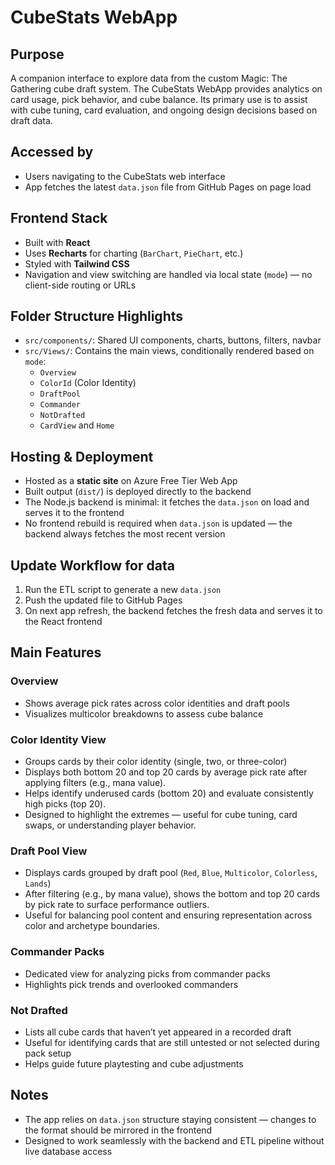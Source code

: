 # CubeStats WebApp

## Purpose
A companion interface to explore data from the custom Magic: The Gathering cube draft system. The CubeStats WebApp provides analytics on card usage, pick behavior, and cube balance. Its primary use is to assist with cube tuning, card evaluation, and ongoing design decisions based on draft data.

## Accessed by
- Users navigating to the CubeStats web interface
- App fetches the latest `data.json` file from GitHub Pages on page load

## Frontend Stack
- Built with **React**
- Uses **Recharts** for charting (`BarChart`, `PieChart`, etc.)
- Styled with **Tailwind CSS**
- Navigation and view switching are handled via local state (`mode`) — no client-side routing or URLs

## Folder Structure Highlights
- `src/components/`: Shared UI components, charts, buttons, filters, navbar
- `src/Views/`: Contains the main views, conditionally rendered based on `mode`:
  - `Overview`
  - `ColorId` (Color Identity)
  - `DraftPool`
  - `Commander`
  - `NotDrafted`
  - `CardView` and `Home`

## Hosting & Deployment
- Hosted as a **static site** on Azure Free Tier Web App
- Built output (`dist/`) is deployed directly to the backend
- The Node.js backend is minimal: it fetches the `data.json` on load and serves it to the frontend
- No frontend rebuild is required when `data.json` is updated — the backend always fetches the most recent version

## Update Workflow for data
1. Run the ETL script to generate a new `data.json`
2. Push the updated file to GitHub Pages
3. On next app refresh, the backend fetches the fresh data and serves it to the React frontend

## Main Features

### Overview
- Shows average pick rates across color identities and draft pools
- Visualizes multicolor breakdowns to assess cube balance

### Color Identity View
- Groups cards by their color identity (single, two, or three-color)
- Displays both bottom 20 and top 20 cards by average pick rate after applying filters (e.g., mana value).
- Helps identify underused cards (bottom 20) and evaluate consistently high picks (top 20).
- Designed to highlight the extremes — useful for cube tuning, card swaps, or understanding player behavior.

### Draft Pool View
- Displays cards grouped by draft pool (`Red`, `Blue`, `Multicolor`, `Colorless`, `Lands`)
- After filtering (e.g., by mana value), shows the bottom and top 20 cards by pick rate to surface performance outliers.
- Useful for balancing pool content and ensuring representation across color and archetype boundaries.

### Commander Packs
- Dedicated view for analyzing picks from commander packs
- Highlights pick trends and overlooked commanders

### Not Drafted
- Lists all cube cards that haven’t yet appeared in a recorded draft
- Useful for identifying cards that are still untested or not selected during pack setup
- Helps guide future playtesting and cube adjustments

## Notes
- The app relies on `data.json` structure staying consistent — changes to the format should be mirrored in the frontend
- Designed to work seamlessly with the backend and ETL pipeline without live database access
